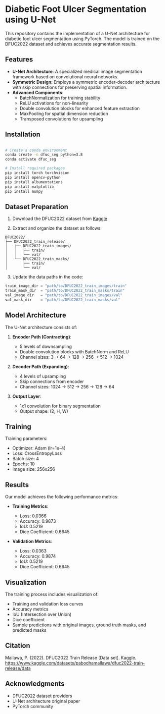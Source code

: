 # Diabetic Foot Ulcer Segmentation using U-Net

This repository contains the implementation of a U-Net architecture for diabetic foot ulcer segmentation using PyTorch. The model is trained on the DFUC2022 dataset and achieves accurate segmentation results.

## Features

- **U-Net Architecture**: A specialized medical image segmentation framework based on convolutional neural networks.
- **Symmetric Design**: Employs a symmetric encoder-decoder architecture with skip connections for preserving spatial information.
- **Advanced Components**:
  - BatchNormalization for training stability
  - ReLU activations for non-linearity
  - Double convolution blocks for enhanced feature extraction
  - MaxPooling for spatial dimension reduction
  - Transposed convolutions for upsampling

## Installation

```bash

# Create a conda environment
conda create -n dfuc_seg python=3.8
conda activate dfuc_seg

# Install required packages
pip install torch torchvision
pip install opencv-python
pip install albumentations
pip install matplotlib
pip install numpy
```

## Dataset Preparation

1. Download the DFUC2022 dataset from [Kaggle](https://www.kaggle.com/datasets/pabodhamallawa/dfuc2022-train-release/data)

2. Extract and organize the dataset as follows:
```
DFUC2022/
├── DFUC2022_train_release/
│   ├── DFUC2022_train_images/
│   │   ├── train/
│   │   └── val/
│   └── DFUC2022_train_masks/
│       ├── train/
│       └── val/
```

3. Update the data paths in the code:
```python
train_image_dir = "path/to/DFUC2022_train_images/train"
train_mask_dir  = "path/to/DFUC2022_train_masks/train"
val_image_dir   = "path/to/DFUC2022_train_images/val"
val_mask_dir    = "path/to/DFUC2022_train_masks/val"
```

## Model Architecture

The U-Net architecture consists of:

1. **Encoder Path (Contracting)**:
   - 5 levels of downsampling
   - Double convolution blocks with BatchNorm and ReLU
   - Channel sizes: 3 → 64 → 128 → 256 → 512 → 1024

2. **Decoder Path (Expanding)**:
   - 4 levels of upsampling
   - Skip connections from encoder
   - Channel sizes: 1024 → 512 → 256 → 128 → 64

3. **Output Layer**:
   - 1x1 convolution for binary segmentation
   - Output shape: (2, H, W)

## Training

Training parameters:
- Optimizer: Adam (lr=1e-4)
- Loss: CrossEntropyLoss
- Batch size: 4
- Epochs: 10
- Image size: 256x256

## Results

Our model achieves the following performance metrics:

- **Training Metrics**:
  - Loss: 0.0366
  - Accuracy: 0.9873
  - IoU: 0.5219
  - Dice Coefficient: 0.6645

- **Validation Metrics**:
  - Loss: 0.0363
  - Accuracy: 0.9874
  - IoU: 0.5219
  - Dice Coefficient: 0.6645
  

## Visualization

The training process includes visualization of:
- Training and validation loss curves
- Accuracy metrics
- IoU (Intersection over Union)
- Dice coefficient
- Sample predictions with original images, ground truth masks, and predicted masks

## Citation

Mallawa, P. (2022). DFUC2022 Train Release [Data set]. Kaggle. https://www.kaggle.com/datasets/pabodhamallawa/dfuc2022-train-release/data

## Acknowledgments

- DFUC2022 dataset providers
- U-Net architecture original paper
- PyTorch community



